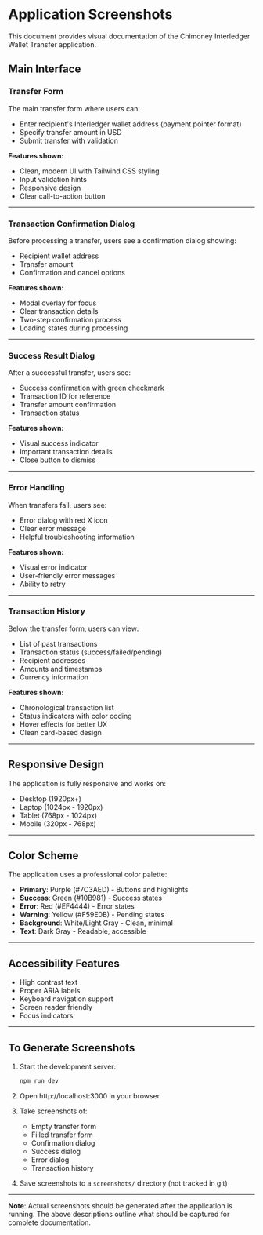 # Application Screenshots

This document provides visual documentation of the Chimoney Interledger Wallet Transfer application.

## Main Interface

### Transfer Form
The main transfer form where users can:
- Enter recipient's Interledger wallet address (payment pointer format)
- Specify transfer amount in USD
- Submit transfer with validation

**Features shown:**
- Clean, modern UI with Tailwind CSS styling
- Input validation hints
- Responsive design
- Clear call-to-action button

---

### Transaction Confirmation Dialog
Before processing a transfer, users see a confirmation dialog showing:
- Recipient wallet address
- Transfer amount
- Confirmation and cancel options

**Features shown:**
- Modal overlay for focus
- Clear transaction details
- Two-step confirmation process
- Loading states during processing

---

### Success Result Dialog
After a successful transfer, users see:
- Success confirmation with green checkmark
- Transaction ID for reference
- Transfer amount confirmation
- Transaction status

**Features shown:**
- Visual success indicator
- Important transaction details
- Close button to dismiss

---

### Error Handling
When transfers fail, users see:
- Error dialog with red X icon
- Clear error message
- Helpful troubleshooting information

**Features shown:**
- Visual error indicator
- User-friendly error messages
- Ability to retry

---

### Transaction History
Below the transfer form, users can view:
- List of past transactions
- Transaction status (success/failed/pending)
- Recipient addresses
- Amounts and timestamps
- Currency information

**Features shown:**
- Chronological transaction list
- Status indicators with color coding
- Hover effects for better UX
- Clean card-based design

---

## Responsive Design

The application is fully responsive and works on:
- Desktop (1920px+)
- Laptop (1024px - 1920px)
- Tablet (768px - 1024px)
- Mobile (320px - 768px)

---

## Color Scheme

The application uses a professional color palette:
- **Primary**: Purple (#7C3AED) - Buttons and highlights
- **Success**: Green (#10B981) - Success states
- **Error**: Red (#EF4444) - Error states
- **Warning**: Yellow (#F59E0B) - Pending states
- **Background**: White/Light Gray - Clean, minimal
- **Text**: Dark Gray - Readable, accessible

---

## Accessibility Features

- High contrast text
- Proper ARIA labels
- Keyboard navigation support
- Screen reader friendly
- Focus indicators

---

## To Generate Screenshots

1. Start the development server:
   ```bash
   npm run dev
   ```

2. Open http://localhost:3000 in your browser

3. Take screenshots of:
   - Empty transfer form
   - Filled transfer form
   - Confirmation dialog
   - Success dialog
   - Error dialog
   - Transaction history

4. Save screenshots to a `screenshots/` directory (not tracked in git)

---

**Note**: Actual screenshots should be generated after the application is running. The above descriptions outline what should be captured for complete documentation.
